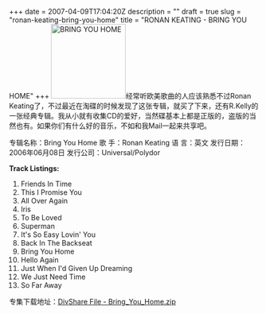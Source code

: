 +++
date = 2007-04-09T17:04:20Z
description = ""
draft = true
slug = "ronan-keating-bring-you-home"
title = "RONAN KEATING - BRING YOU HOME"
+++
<img src="http://www.photo-host.org/img/433784folder.jpg" class="images" widht="150" height="150" alt="BRING YOU HOME" />经常听欧美歌曲的人应该熟悉不过Ronan Keating了，不过最近在淘碟的时候发现了这张专辑，就买了下来，还有R.Kelly的一张经典专辑。我从小就有收集CD的爱好，当然碟基本上都是正版的，盗版的当然也有。如果你们有什么好的音乐，不如和我Mail一起来共享吧。

专辑名称：Bring You Home 
歌    手：Ronan Keating 
语    言：英文 
发行日期：2006年06月08日 
发行公司：Universal/Polydor 

<strong>Track Listings:</strong>
1. Friends In Time  
2. This I Promise You  
3. All Over Again  
4. Iris  
5. To Be Loved  
6. Superman  
7. It's So Easy Lovin' You  
8. Back In The Backseat  
9. Bring You Home  
10. Hello Again  
11. Just When I'd Given Up Dreaming  
12. We Just Need Time  
13. So Far Away  

专集下载地址：<a href="http://www.divshare.com/download/364433-eeb">DivShare File - Bring_You_Home.zip</a>